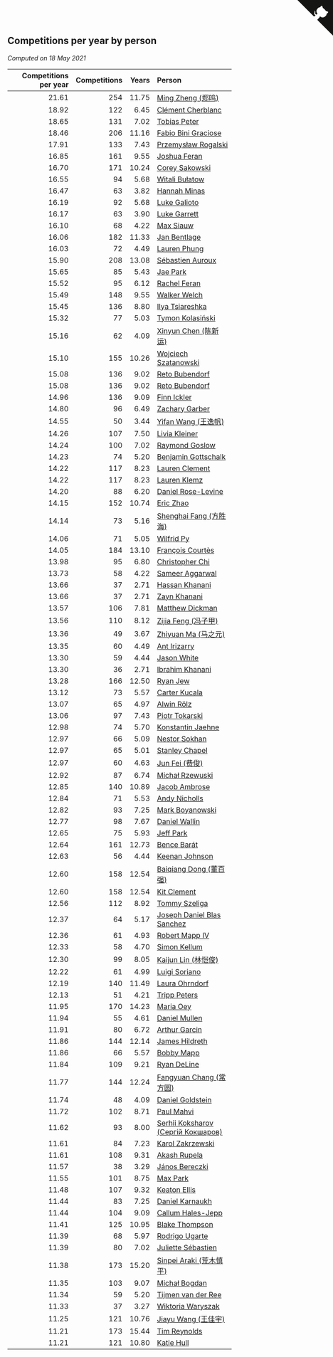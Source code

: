## Competitions per year by person

*Computed on 18 May 2021*

| Competitions per year | Competitions | Years | Person |
| ---: | ---: | ---: | :--- |
| 21.61 | 254 | 11.75 | [Ming Zheng (郑鸣)](https://www.worldcubeassociation.org/persons/2009ZHEN11) |
| 18.92 | 122 | 6.45 | [Clément Cherblanc](https://www.worldcubeassociation.org/persons/2014CHER05) |
| 18.65 | 131 | 7.02 | [Tobias Peter](https://www.worldcubeassociation.org/persons/2014PETE03) |
| 18.46 | 206 | 11.16 | [Fabio Bini Graciose](https://www.worldcubeassociation.org/persons/2010GRAC02) |
| 17.91 | 133 | 7.43 | [Przemysław Rogalski](https://www.worldcubeassociation.org/persons/2013ROGA02) |
| 16.85 | 161 | 9.55 | [Joshua Feran](https://www.worldcubeassociation.org/persons/2011FERA01) |
| 16.70 | 171 | 10.24 | [Corey Sakowski](https://www.worldcubeassociation.org/persons/2011SAKO01) |
| 16.55 | 94 | 5.68 | [Witali Bułatow](https://www.worldcubeassociation.org/persons/2015BUAT01) |
| 16.47 | 63 | 3.82 | [Hannah Minas](https://www.worldcubeassociation.org/persons/2017MINA04) |
| 16.19 | 92 | 5.68 | [Luke Galioto](https://www.worldcubeassociation.org/persons/2015GALI02) |
| 16.17 | 63 | 3.90 | [Luke Garrett](https://www.worldcubeassociation.org/persons/2017GARR05) |
| 16.10 | 68 | 4.22 | [Max Siauw](https://www.worldcubeassociation.org/persons/2017SIAU02) |
| 16.06 | 182 | 11.33 | [Jan Bentlage](https://www.worldcubeassociation.org/persons/2010BENT01) |
| 16.03 | 72 | 4.49 | [Lauren Phung](https://www.worldcubeassociation.org/persons/2016PHUN02) |
| 15.90 | 208 | 13.08 | [Sébastien Auroux](https://www.worldcubeassociation.org/persons/2008AURO01) |
| 15.65 | 85 | 5.43 | [Jae Park](https://www.worldcubeassociation.org/persons/2015PARK24) |
| 15.52 | 95 | 6.12 | [Rachel Feran](https://www.worldcubeassociation.org/persons/2015FERA01) |
| 15.49 | 148 | 9.55 | [Walker Welch](https://www.worldcubeassociation.org/persons/2011WELC01) |
| 15.45 | 136 | 8.80 | [Ilya Tsiareshka](https://www.worldcubeassociation.org/persons/2012TERE01) |
| 15.32 | 77 | 5.03 | [Tymon Kolasiński](https://www.worldcubeassociation.org/persons/2016KOLA02) |
| 15.16 | 62 | 4.09 | [Xinyun Chen (陈新运)](https://www.worldcubeassociation.org/persons/2017CHEN36) |
| 15.10 | 155 | 10.26 | [Wojciech Szatanowski](https://www.worldcubeassociation.org/persons/2011SZAT01) |
| 15.08 | 136 | 9.02 | [Reto Bubendorf](https://www.worldcubeassociation.org/persons/2012BUBE01) |
| 15.08 | 136 | 9.02 | [Reto Bubendorf](https://www.worldcubeassociation.org/persons/2012BUBE01) |
| 14.96 | 136 | 9.09 | [Finn Ickler](https://www.worldcubeassociation.org/persons/2012ICKL01) |
| 14.80 | 96 | 6.49 | [Zachary Garber](https://www.worldcubeassociation.org/persons/2014GARB01) |
| 14.55 | 50 | 3.44 | [Yifan Wang (王逸帆)](https://www.worldcubeassociation.org/persons/2017WANY29) |
| 14.26 | 107 | 7.50 | [Livia Kleiner](https://www.worldcubeassociation.org/persons/2013KLEI03) |
| 14.24 | 100 | 7.02 | [Raymond Goslow](https://www.worldcubeassociation.org/persons/2014GOSL01) |
| 14.23 | 74 | 5.20 | [Benjamin Gottschalk](https://www.worldcubeassociation.org/persons/2016GOTT01) |
| 14.22 | 117 | 8.23 | [Lauren Clement](https://www.worldcubeassociation.org/persons/2013KLEM01) |
| 14.22 | 117 | 8.23 | [Lauren Klemz](https://www.worldcubeassociation.org/persons/2013KLEM01) |
| 14.20 | 88 | 6.20 | [Daniel Rose-Levine](https://www.worldcubeassociation.org/persons/2015ROSE01) |
| 14.15 | 152 | 10.74 | [Eric Zhao](https://www.worldcubeassociation.org/persons/2010ZHAO19) |
| 14.14 | 73 | 5.16 | [Shenghai Fang (方胜海)](https://www.worldcubeassociation.org/persons/2016FANG01) |
| 14.06 | 71 | 5.05 | [Wilfrid Py](https://www.worldcubeassociation.org/persons/2016PYWI01) |
| 14.05 | 184 | 13.10 | [François Courtès](https://www.worldcubeassociation.org/persons/2008COUR01) |
| 13.98 | 95 | 6.80 | [Christopher Chi](https://www.worldcubeassociation.org/persons/2014CHIC01) |
| 13.73 | 58 | 4.22 | [Sameer Aggarwal](https://www.worldcubeassociation.org/persons/2017AGGA01) |
| 13.66 | 37 | 2.71 | [Hassan Khanani](https://www.worldcubeassociation.org/persons/2018KHAN26) |
| 13.66 | 37 | 2.71 | [Zayn Khanani](https://www.worldcubeassociation.org/persons/2018KHAN28) |
| 13.57 | 106 | 7.81 | [Matthew Dickman](https://www.worldcubeassociation.org/persons/2013DICK01) |
| 13.56 | 110 | 8.12 | [Zijia Feng (冯子甲)](https://www.worldcubeassociation.org/persons/2013FENG02) |
| 13.36 | 49 | 3.67 | [Zhiyuan Ma (马之元)](https://www.worldcubeassociation.org/persons/2017MAZH04) |
| 13.35 | 60 | 4.49 | [Ant Irizarry](https://www.worldcubeassociation.org/persons/2016IRIZ02) |
| 13.30 | 59 | 4.44 | [Jason White](https://www.worldcubeassociation.org/persons/2016WHIT16) |
| 13.30 | 36 | 2.71 | [Ibrahim Khanani](https://www.worldcubeassociation.org/persons/2018KHAN27) |
| 13.28 | 166 | 12.50 | [Ryan Jew](https://www.worldcubeassociation.org/persons/2008JEWR01) |
| 13.12 | 73 | 5.57 | [Carter Kucala](https://www.worldcubeassociation.org/persons/2015KUCA01) |
| 13.07 | 65 | 4.97 | [Alwin Rölz](https://www.worldcubeassociation.org/persons/2016ROLZ01) |
| 13.06 | 97 | 7.43 | [Piotr Tokarski](https://www.worldcubeassociation.org/persons/2013TOKA01) |
| 12.98 | 74 | 5.70 | [Konstantin Jaehne](https://www.worldcubeassociation.org/persons/2015JAEH01) |
| 12.97 | 66 | 5.09 | [Nestor Sokhan](https://www.worldcubeassociation.org/persons/2016SOKH01) |
| 12.97 | 65 | 5.01 | [Stanley Chapel](https://www.worldcubeassociation.org/persons/2016CHAP04) |
| 12.97 | 60 | 4.63 | [Jun Fei (费俊)](https://www.worldcubeassociation.org/persons/2016FEIJ02) |
| 12.92 | 87 | 6.74 | [Michał Rzewuski](https://www.worldcubeassociation.org/persons/2014RZEW01) |
| 12.85 | 140 | 10.89 | [Jacob Ambrose](https://www.worldcubeassociation.org/persons/2010AMBR01) |
| 12.84 | 71 | 5.53 | [Andy Nicholls](https://www.worldcubeassociation.org/persons/2015NICH04) |
| 12.82 | 93 | 7.25 | [Mark Boyanowski](https://www.worldcubeassociation.org/persons/2014BOYA01) |
| 12.77 | 98 | 7.67 | [Daniel Wallin](https://www.worldcubeassociation.org/persons/2013WALL03) |
| 12.65 | 75 | 5.93 | [Jeff Park](https://www.worldcubeassociation.org/persons/2015PARK08) |
| 12.64 | 161 | 12.73 | [Bence Barát](https://www.worldcubeassociation.org/persons/2008BARA01) |
| 12.63 | 56 | 4.44 | [Keenan Johnson](https://www.worldcubeassociation.org/persons/2016JOHN30) |
| 12.60 | 158 | 12.54 | [Baiqiang Dong (董百强)](https://www.worldcubeassociation.org/persons/2008DONG06) |
| 12.60 | 158 | 12.54 | [Kit Clement](https://www.worldcubeassociation.org/persons/2008CLEM01) |
| 12.56 | 112 | 8.92 | [Tommy Szeliga](https://www.worldcubeassociation.org/persons/2012SZEL01) |
| 12.37 | 64 | 5.17 | [Joseph Daniel Blas Sanchez](https://www.worldcubeassociation.org/persons/2016SANC08) |
| 12.36 | 61 | 4.93 | [Robert Mapp IV](https://www.worldcubeassociation.org/persons/2016IVRO01) |
| 12.33 | 58 | 4.70 | [Simon Kellum](https://www.worldcubeassociation.org/persons/2016KELL12) |
| 12.30 | 99 | 8.05 | [Kaijun Lin (林恺俊)](https://www.worldcubeassociation.org/persons/2013LINK01) |
| 12.22 | 61 | 4.99 | [Luigi Soriano](https://www.worldcubeassociation.org/persons/2016SORI04) |
| 12.19 | 140 | 11.49 | [Laura Ohrndorf](https://www.worldcubeassociation.org/persons/2009OHRN01) |
| 12.13 | 51 | 4.21 | [Tripp Peters](https://www.worldcubeassociation.org/persons/2017PETE04) |
| 11.95 | 170 | 14.23 | [Maria Oey](https://www.worldcubeassociation.org/persons/2007OEYM01) |
| 11.94 | 55 | 4.61 | [Daniel Mullen](https://www.worldcubeassociation.org/persons/2016MULL04) |
| 11.91 | 80 | 6.72 | [Arthur Garcin](https://www.worldcubeassociation.org/persons/2014GARC27) |
| 11.86 | 144 | 12.14 | [James Hildreth](https://www.worldcubeassociation.org/persons/2009HILD01) |
| 11.86 | 66 | 5.57 | [Bobby Mapp](https://www.worldcubeassociation.org/persons/2015MAPP01) |
| 11.84 | 109 | 9.21 | [Ryan DeLine](https://www.worldcubeassociation.org/persons/2012DELI01) |
| 11.77 | 144 | 12.24 | [Fangyuan Chang (常方圆)](https://www.worldcubeassociation.org/persons/2009CHAN04) |
| 11.74 | 48 | 4.09 | [Daniel Goldstein](https://www.worldcubeassociation.org/persons/2017GOLD01) |
| 11.72 | 102 | 8.71 | [Paul Mahvi](https://www.worldcubeassociation.org/persons/2012MAHV01) |
| 11.62 | 93 | 8.00 | [Serhii Koksharov (Сергій Кокшаров)](https://www.worldcubeassociation.org/persons/2013KOKS01) |
| 11.61 | 84 | 7.23 | [Karol Zakrzewski](https://www.worldcubeassociation.org/persons/2014ZAKR01) |
| 11.61 | 108 | 9.31 | [Akash Rupela](https://www.worldcubeassociation.org/persons/2012RUPE01) |
| 11.57 | 38 | 3.29 | [János Bereczki](https://www.worldcubeassociation.org/persons/2018BERE01) |
| 11.55 | 101 | 8.75 | [Max Park](https://www.worldcubeassociation.org/persons/2012PARK03) |
| 11.48 | 107 | 9.32 | [Keaton Ellis](https://www.worldcubeassociation.org/persons/2012ELLI01) |
| 11.44 | 83 | 7.25 | [Daniel Karnaukh](https://www.worldcubeassociation.org/persons/2014KARN02) |
| 11.44 | 104 | 9.09 | [Callum Hales-Jepp](https://www.worldcubeassociation.org/persons/2012HALE01) |
| 11.41 | 125 | 10.95 | [Blake Thompson](https://www.worldcubeassociation.org/persons/2010THOM03) |
| 11.39 | 68 | 5.97 | [Rodrigo Ugarte](https://www.worldcubeassociation.org/persons/2015UGAR01) |
| 11.39 | 80 | 7.02 | [Juliette Sébastien](https://www.worldcubeassociation.org/persons/2014SEBA01) |
| 11.38 | 173 | 15.20 | [Sinpei Araki (荒木慎平)](https://www.worldcubeassociation.org/persons/2006ARAK01) |
| 11.35 | 103 | 9.07 | [Michał Bogdan](https://www.worldcubeassociation.org/persons/2012BOGD01) |
| 11.34 | 59 | 5.20 | [Tijmen van der Ree](https://www.worldcubeassociation.org/persons/2016REET01) |
| 11.33 | 37 | 3.27 | [Wiktoria Waryszak](https://www.worldcubeassociation.org/persons/2018WARY01) |
| 11.25 | 121 | 10.76 | [Jiayu Wang (王佳宇)](https://www.worldcubeassociation.org/persons/2010WANG53) |
| 11.21 | 173 | 15.44 | [Tim Reynolds](https://www.worldcubeassociation.org/persons/2005REYN01) |
| 11.21 | 121 | 10.80 | [Katie Hull](https://www.worldcubeassociation.org/persons/2010HULL01) |


<a href="https://github.com/jonatanklosko/wca_statistics" class="github-corner" aria-label="View source on Github"><svg width="80" height="80" viewBox="0 0 250 250" style="fill:#151513; color:#fff; position: absolute; top: 0; border: 0; right: 0;" aria-hidden="true"><path d="M0,0 L115,115 L130,115 L142,142 L250,250 L250,0 Z"></path><path d="M128.3,109.0 C113.8,99.7 119.0,89.6 119.0,89.6 C122.0,82.7 120.5,78.6 120.5,78.6 C119.2,72.0 123.4,76.3 123.4,76.3 C127.3,80.9 125.5,87.3 125.5,87.3 C122.9,97.6 130.6,101.9 134.4,103.2" fill="currentColor" style="transform-origin: 130px 106px;" class="octo-arm"></path><path d="M115.0,115.0 C114.9,115.1 118.7,116.5 119.8,115.4 L133.7,101.6 C136.9,99.2 139.9,98.4 142.2,98.6 C133.8,88.0 127.5,74.4 143.8,58.0 C148.5,53.4 154.0,51.2 159.7,51.0 C160.3,49.4 163.2,43.6 171.4,40.1 C171.4,40.1 176.1,42.5 178.8,56.2 C183.1,58.6 187.2,61.8 190.9,65.4 C194.5,69.0 197.7,73.2 200.1,77.6 C213.8,80.2 216.3,84.9 216.3,84.9 C212.7,93.1 206.9,96.0 205.4,96.6 C205.1,102.4 203.0,107.8 198.3,112.5 C181.9,128.9 168.3,122.5 157.7,114.1 C157.9,116.9 156.7,120.9 152.7,124.9 L141.0,136.5 C139.8,137.7 141.6,141.9 141.8,141.8 Z" fill="currentColor" class="octo-body"></path></svg></a><style>.github-corner:hover .octo-arm{animation:octocat-wave 560ms ease-in-out}@keyframes octocat-wave{0%,100%{transform:rotate(0)}20%,60%{transform:rotate(-25deg)}40%,80%{transform:rotate(10deg)}}@media (max-width:500px){.github-corner:hover .octo-arm{animation:none}.github-corner .octo-arm{animation:octocat-wave 560ms ease-in-out}}</style>
